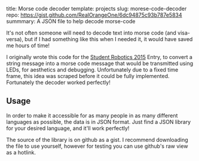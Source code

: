 title: Morse code decoder
template: projects
slug: morese-code-decoder
repo: https://gist.github.com/RealOrangeOne/6dc94875c93b787e5834
summmary: A JSON file to help decode morse-code

It's not often someone will need to decode text into morse code (and visa-versa), but if I had something like this when I needed it, it would have saved me hours of time!

I originally wrote this code for the [Student Robotics 2015](/robotics/2015/) Entry, to convert a string message into a morse code message that would be transmitted using LEDs, for aesthetics and debugging. Unfortunately due to a fixed time frame, this idea was scraped before it could be fully implemented. Fortunately the decoder worked perfectly!

## Usage

In order to make it accessible for as many people in as many different languages as possible, the data is in JSON format. Just find a JSON library for your desired language, and it'll work perfectly!

The source of the library is on github as a gist. I recommend downloading the file to use yourself, however for testing you can use github's raw view as a hotlink.


<script src="https://gist.github.com/RealOrangeOne/6dc94875c93b787e5834.js"></script>
